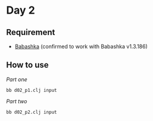 # Day 2

## Requirement

* [Babashka](https://babashka.org/) (confirmed to work with Babashka v1.3.186)

## How to use

*Part one*

```console
bb d02_p1.clj input
```

*Part two*

```console
bb d02_p2.clj input
```
